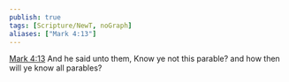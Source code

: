 ```yaml
---
publish: true
tags: [Scripture/NewT, noGraph]
aliases: ["Mark 4:13"]
---
```

[Mark 4:13](https://churchofjesuschrist.org/study/scriptures/nt/mark/4?lang=eng&id=p13#p13) And he said unto them, Know ye not this parable? and how then will ye know all parables?
